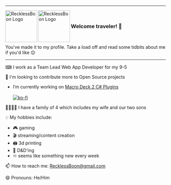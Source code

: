 
---

<p>
<img align="left" alt="RecklessBoon Logo" width="100px" src="https://user-images.githubusercontent.com/16234384/147182828-7cf52f67-823d-4780-85e5-e02c9481666e.png#gh-light-mode-only" />
<img align="left" alt="RecklessBoon Logo" width="100px" src="https://user-images.githubusercontent.com/16234384/147182838-eb7ee6fe-43f8-43ca-a354-e7a56a2c3bb0.png#gh-dark-mode-only" />
 <br/>

### Welcome traveler! 👋
  
  <br/>
 
You've made it to my profile. Take a load off and read some tidbits about me if you'd like 😌
</p>

---

⌨ I work as a Team Lead Web App Developer for my 9-5

🔭 I'm looking to contribute more to Open Source projects
   - <span>I’m currently working on [Macro Deck 2 C# Plugins](https://github.com/SuchByte/Macro-Deck)<br/><br/>
   [![ko-fi](https://ko-fi.com/img/githubbutton_sm.svg)](https://ko-fi.com/Z8Z37FRBM)</span>

👨‍👩‍👦‍👦 I have a family of 4 which includes my wife and our two sons

💡 My hobbies include:
- 🎮 gaming
- 🎬 streaming/content creation
- 🖨 3d printing
- 🎲 D&D'ing
- ♾ seems like something new every week

📫 How to reach me: RecklessBoon@gmail.com

😄 Pronouns: He/Him
